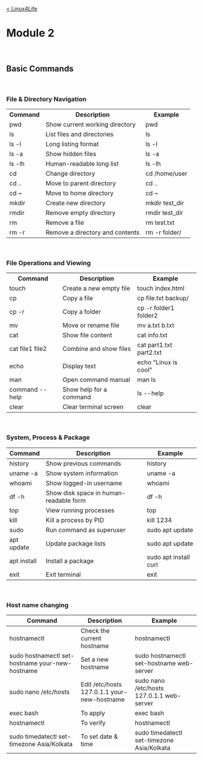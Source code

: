 <br><br>

[< Linux4Life](https://github.com/zaheernew/Linux4Life/blob/main/Linux4Life.md)

# Module 2

<br>

## Basic Commands

<br>

### File & Directory Navigation
<table>
  <tr>
    <th>Command</th>
    <th>Description</th>
    <th>Example</th>
  </tr>
  <tr>
    <td>pwd</td>
    <td>Show current working directory</td>
    <td>pwd</td>
  </tr>
  <tr>
    <td>ls</td>
    <td>List files and directories</td>
    <td>ls</td>
  </tr>
  <tr>
    <td>ls -l</td>
    <td>Long listing format</td>
    <td>ls -l</td>
  </tr>
  <tr>
    <td>ls -a</td>
    <td>Show hidden files</td>
    <td>ls -a</td>
  </tr>
  <tr>
    <td>ls -lh</td>
    <td>Human-readable long list</td>
    <td>ls -lh</td>
  </tr>
  <tr>
    <td>cd</td>
    <td>Change directory</td>
    <td>cd /home/user</td>
  </tr>
  <tr>
    <td>cd ..</td>
    <td>Move to parent directory</td>
    <td>cd ..</td>
  </tr>
  <tr>
    <td>cd ~</td>
    <td>Move to home directory</td>
    <td>cd ~</td>
  </tr>
  <tr>
    <td>mkdir</td>
    <td>Create new directory</td>
    <td>mkdir test_dir</td>
  </tr>
  <tr>
    <td>rmdir</td>
    <td>Remove empty directory</td>
    <td>rmdir test_dir</td>
  </tr>
  <tr>
    <td>rm</td>
    <td>Remove a file</td>
    <td>rm test.txt</td>
  </tr>
  <tr>
    <td>rm -r</td>
    <td>Remove a directory and contents</td>
    <td>rm -r folder/</td>
  </tr>
</table>

<br>

### File Operations and Viewing
<table>
  <tr>
    <th>Command</th>
    <th>Description</th>
    <th>Example</th>
  </tr>
  <tr>
    <td>touch</td>
    <td>Create a new empty file</td>
    <td>touch index.html</td>
  </tr>
  <tr>
    <td>cp</td>
    <td>Copy a file</td>
    <td>cp file.txt backup/</td>
  </tr>
  <tr>
    <td>cp -r</td>
    <td>Copy a folder</td>
    <td>cp -r folder1 folder2</td>
  </tr>
  <tr>
    <td>mv</td>
    <td>Move or rename file</td>
    <td>mv a.txt b.txt</td>
  </tr>
  <tr>
    <td>cat</td>
    <td>Show file content</td>
    <td>cat info.txt</td>
  </tr>
  <tr>
    <td>cat file1 file2</td>
    <td>Combine and show files</td>
    <td>cat part1.txt part2.txt</td>
  </tr>
  <tr>
    <td>echo</td>
    <td>Display text</td>
    <td>echo "Linux is cool"</td>
  </tr>
  <tr>
    <td>man</td>
    <td>Open command manual</td>
    <td>man ls</td>
  </tr>
  <tr>
    <td>command --help</td>
    <td>Show help for a command</td>
    <td>ls --help</td>
  </tr>
  <tr>
    <td>clear</td>
    <td>Clear terminal screen</td>
    <td>clear</td>
  </tr>
</table>

<br>

### System, Process & Package
<table>
    <thead>
    <tr>
        <th> Command</th>
        <th> Description</th>
        <th> Example</th>
    </tr>
    </thead>
    <tbody>
    <tr>
        <td> history</td>
        <td> Show previous commands</td>
        <td> history</td>
    </tr>
    <tr>
        <td> uname -a</td>
        <td> Show system information</td>
        <td> uname -a</td>
    </tr>
    <tr>
        <td> whoami</td>
        <td> Show logged-in username</td>
        <td> whoami</td>
    </tr>
    <tr>
        <td> df -h</td>
        <td> Show disk space in human-readable form</td>
        <td> df -h</td>
    </tr>
    <tr>
        <td> top</td>
        <td> View running processes</td>
        <td> top</td>
    </tr>
    <tr>
        <td> kill
            <PID>
        </td>
        <td> Kill a process by PID</td>
        <td> kill 1234</td>
    </tr>
    <tr>
        <td> sudo</td>
        <td> Run command as superuser</td>
        <td> sudo apt update</td>
    </tr>
    <tr>
        <td> apt update</td>
        <td> Update package lists</td>
        <td> sudo apt update</td>
    </tr>
    <tr>
        <td> apt install</td>
        <td> Install a package</td>
        <td> sudo apt install curl</td>
    </tr>
    <tr>
        <td> exit</td>
        <td> Exit terminal</td>
        <td> exit</td>
    </tr>
    </tbody>
</table>


<br>

### Host name changing
<table>
    <thead>
    <tr>
        <th> Command</th>
        <th> Description</th>
        <th> Example</th>
    </tr>
    </thead>
    <tbody>
    <tr>
        <td> hostnamectl</td>
        <td> Check the current hostname</td>
        <td> hostnamectl</td>
    </tr>
    <tr>
        <td> sudo hostnamectl set-hostname your-new-hostname</td>
        <td> Set a new hostname</td>
        <td> sudo hostnamectl set-hostname web-server</td>
    </tr>
    <tr>
        <td> sudo nano /etc/hosts</td>
        <td> Edit /etc/hosts <br> 127.0.1.1 your-new-hostname</td>
        <td> sudo nano /etc/hosts <br> 127.0.1.1 web-server</td>
    </tr>
    <tr>
        <td> exec bash</td>
        <td> To apply</td>
        <td> exec bash</td>
    </tr>
    <tr>
        <td> hostnamectl</td>
        <td> To verify</td>
        <td> hostnamectl</td>
    </tr>
    <tr>
        <td> sudo timedatectl set-timezone Asia/Kolkata</td>
        <td> To set date & time</td>
        <td> sudo timedatectl set-timezone Asia/Kolkata</td>
    </tr>
    </tbody>
</table>												



<br><br>
